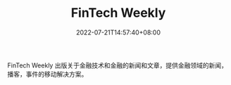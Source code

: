 ﻿---
weight: 
title: "FinTech Weekly"
description: "FinTech Weekly 出版关于金融技术和金融的新闻和文章，提供金融领域的新闻，播客，事件的移动解决方案"
date: 2022-07-21T14:57:40+08:00
lastmod: 2022-07-21T14:57:40+08:00
draft: false
authors: ["Simon"]
featuredImage: "fintech-weekly.jpg"
link: "https://fintechweekly.com/"
tags: ["元宇宙社区","FinTech Weekly"]
categories: ["navigation"]
navigation: ["元宇宙社区"]
lightgallery: true
toc: true
pinned: false
recommend: false
recommend1: false
---
FinTech Weekly 出版关于金融技术和金融的新闻和文章，提供金融领域的新闻，播客，事件的移动解决方案。
